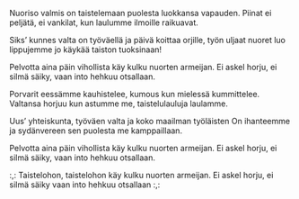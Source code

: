 Nuoriso valmis on taistelemaan&#32;puolesta luokkansa vapauden.
Piinat ei peljätä,&#32;ei vankilat,&#32; kun laulumme ilmoille raikuavat.

Siks’ kunnes valta&#32;on työväellä&#32;ja päivä koittaa orjille,
työn uljaat nuoret&#32;luo lippujemme&#32;jo käykää taiston tuoksinaan!

Pelvotta aina&#32;päin vihollista&#32;käy kulku nuorten armeijan.
Ei askel horju,&#32;ei silmä säiky,&#32;vaan into hehkuu otsallaan.

Porvarit eessämme kauhistelee,&#32;kumous kun mielessä kummittelee.
Valtansa horjuu&#32;kun astumme me,&#32;taistelulauluja laulamme.

Uus’ yhteiskunta,&#32;työväen valta&#32;ja koko maailman työläisten
On ihanteemme&#32;ja sydänvereen&#32;sen puolesta me kamppaillaan.

Pelvotta aina&#32;päin vihollista&#32;käy kulku nuorten armeijan.
Ei askel horju,&#32;ei silmä säiky,&#32;vaan into hehkuu otsallaan.

:,: Taistelohon, taistelohon&#32;käy kulku nuorten armeijan.
Ei askel horju,&#32;ei silmä säiky&#32;vaan into hehkuu otsallaan :,:
